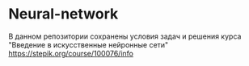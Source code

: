 # Neural-network

В данном репозитории сохранены условия задач и решения курса "Введение в искусственные нейронные сети" https://stepik.org/course/100076/info

